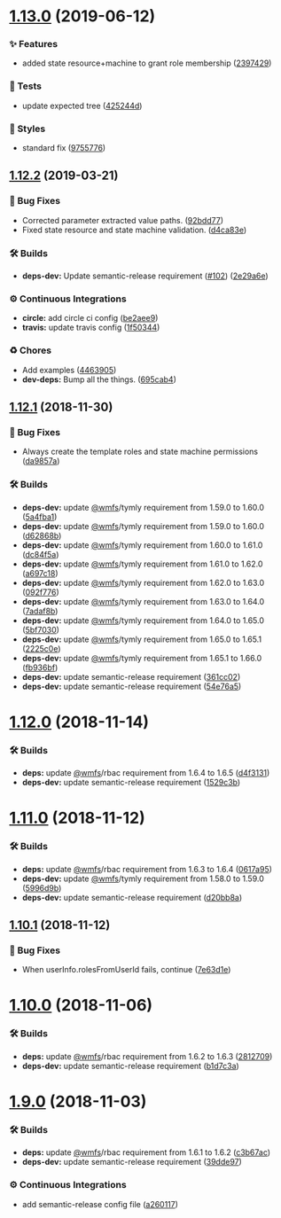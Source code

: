 # [1.13.0](https://github.com/wmfs/tymly-rbac-plugin/compare/v1.12.2...v1.13.0) (2019-06-12)


### ✨ Features

* added state resource+machine to grant role membership ([2397429](https://github.com/wmfs/tymly-rbac-plugin/commit/2397429))


### 🚨 Tests

* update expected tree ([425244d](https://github.com/wmfs/tymly-rbac-plugin/commit/425244d))


### 💎 Styles

* standard fix ([9755776](https://github.com/wmfs/tymly-rbac-plugin/commit/9755776))

## [1.12.2](https://github.com/wmfs/tymly-rbac-plugin/compare/v1.12.1...v1.12.2) (2019-03-21)


### 🐛 Bug Fixes

* Corrected parameter extracted value paths. ([92bdd77](https://github.com/wmfs/tymly-rbac-plugin/commit/92bdd77))
* Fixed state resource and state machine validation. ([d4ca83e](https://github.com/wmfs/tymly-rbac-plugin/commit/d4ca83e))


### 🛠 Builds

* **deps-dev:** Update semantic-release requirement ([#102](https://github.com/wmfs/tymly-rbac-plugin/issues/102)) ([2e29a6e](https://github.com/wmfs/tymly-rbac-plugin/commit/2e29a6e))


### ⚙️ Continuous Integrations

* **circle:** add circle ci config ([be2aee9](https://github.com/wmfs/tymly-rbac-plugin/commit/be2aee9))
* **travis:** update travis config ([1f50344](https://github.com/wmfs/tymly-rbac-plugin/commit/1f50344))


### ♻️ Chores

* Add examples ([4463905](https://github.com/wmfs/tymly-rbac-plugin/commit/4463905))
* **dev-deps:** Bump all the things. ([695cab4](https://github.com/wmfs/tymly-rbac-plugin/commit/695cab4))

## [1.12.1](https://github.com/wmfs/tymly-rbac-plugin/compare/v1.12.0...v1.12.1) (2018-11-30)


### 🐛 Bug Fixes

* Always create the template roles and state machine permissions ([da9857a](https://github.com/wmfs/tymly-rbac-plugin/commit/da9857a))


### 🛠 Builds

* **deps-dev:** update [@wmfs](https://github.com/wmfs)/tymly requirement from 1.59.0 to 1.60.0 ([5a4fba1](https://github.com/wmfs/tymly-rbac-plugin/commit/5a4fba1))
* **deps-dev:** update [@wmfs](https://github.com/wmfs)/tymly requirement from 1.59.0 to 1.60.0 ([d62868b](https://github.com/wmfs/tymly-rbac-plugin/commit/d62868b))
* **deps-dev:** update [@wmfs](https://github.com/wmfs)/tymly requirement from 1.60.0 to 1.61.0 ([dc84f5a](https://github.com/wmfs/tymly-rbac-plugin/commit/dc84f5a))
* **deps-dev:** update [@wmfs](https://github.com/wmfs)/tymly requirement from 1.61.0 to 1.62.0 ([a697c18](https://github.com/wmfs/tymly-rbac-plugin/commit/a697c18))
* **deps-dev:** update [@wmfs](https://github.com/wmfs)/tymly requirement from 1.62.0 to 1.63.0 ([092f776](https://github.com/wmfs/tymly-rbac-plugin/commit/092f776))
* **deps-dev:** update [@wmfs](https://github.com/wmfs)/tymly requirement from 1.63.0 to 1.64.0 ([7adaf8b](https://github.com/wmfs/tymly-rbac-plugin/commit/7adaf8b))
* **deps-dev:** update [@wmfs](https://github.com/wmfs)/tymly requirement from 1.64.0 to 1.65.0 ([5bf7030](https://github.com/wmfs/tymly-rbac-plugin/commit/5bf7030))
* **deps-dev:** update [@wmfs](https://github.com/wmfs)/tymly requirement from 1.65.0 to 1.65.1 ([2225c0e](https://github.com/wmfs/tymly-rbac-plugin/commit/2225c0e))
* **deps-dev:** update [@wmfs](https://github.com/wmfs)/tymly requirement from 1.65.1 to 1.66.0 ([fb936bf](https://github.com/wmfs/tymly-rbac-plugin/commit/fb936bf))
* **deps-dev:** update semantic-release requirement ([361cc02](https://github.com/wmfs/tymly-rbac-plugin/commit/361cc02))
* **deps-dev:** update semantic-release requirement ([54e76a5](https://github.com/wmfs/tymly-rbac-plugin/commit/54e76a5))

# [1.12.0](https://github.com/wmfs/tymly-rbac-plugin/compare/v1.11.0...v1.12.0) (2018-11-14)


### 🛠 Builds

* **deps:** update [@wmfs](https://github.com/wmfs)/rbac requirement from 1.6.4 to 1.6.5 ([d4f3131](https://github.com/wmfs/tymly-rbac-plugin/commit/d4f3131))
* **deps-dev:** update semantic-release requirement ([1529c3b](https://github.com/wmfs/tymly-rbac-plugin/commit/1529c3b))

# [1.11.0](https://github.com/wmfs/tymly-rbac-plugin/compare/v1.10.1...v1.11.0) (2018-11-12)


### 🛠 Builds

* **deps:** update [@wmfs](https://github.com/wmfs)/rbac requirement from 1.6.3 to 1.6.4 ([0617a95](https://github.com/wmfs/tymly-rbac-plugin/commit/0617a95))
* **deps-dev:** update [@wmfs](https://github.com/wmfs)/tymly requirement from 1.58.0 to 1.59.0 ([5996d9b](https://github.com/wmfs/tymly-rbac-plugin/commit/5996d9b))
* **deps-dev:** update semantic-release requirement ([d20bb8a](https://github.com/wmfs/tymly-rbac-plugin/commit/d20bb8a))

## [1.10.1](https://github.com/wmfs/tymly-rbac-plugin/compare/v1.10.0...v1.10.1) (2018-11-12)


### 🐛 Bug Fixes

* When userInfo.rolesFromUserId fails, continue ([7e63d1e](https://github.com/wmfs/tymly-rbac-plugin/commit/7e63d1e))

# [1.10.0](https://github.com/wmfs/tymly-rbac-plugin/compare/v1.9.0...v1.10.0) (2018-11-06)


### 🛠 Builds

* **deps:** update [@wmfs](https://github.com/wmfs)/rbac requirement from 1.6.2 to 1.6.3 ([2812709](https://github.com/wmfs/tymly-rbac-plugin/commit/2812709))
* **deps-dev:** update semantic-release requirement ([b1d7c3a](https://github.com/wmfs/tymly-rbac-plugin/commit/b1d7c3a))

# [1.9.0](https://github.com/wmfs/tymly-rbac-plugin/compare/v1.8.0...v1.9.0) (2018-11-03)


### 🛠 Builds

* **deps:** update [@wmfs](https://github.com/wmfs)/rbac requirement from 1.6.1 to 1.6.2 ([c3b67ac](https://github.com/wmfs/tymly-rbac-plugin/commit/c3b67ac))
* **deps-dev:** update semantic-release requirement ([39dde97](https://github.com/wmfs/tymly-rbac-plugin/commit/39dde97))


### ⚙️ Continuous Integrations

* add semantic-release config file ([a260117](https://github.com/wmfs/tymly-rbac-plugin/commit/a260117))
